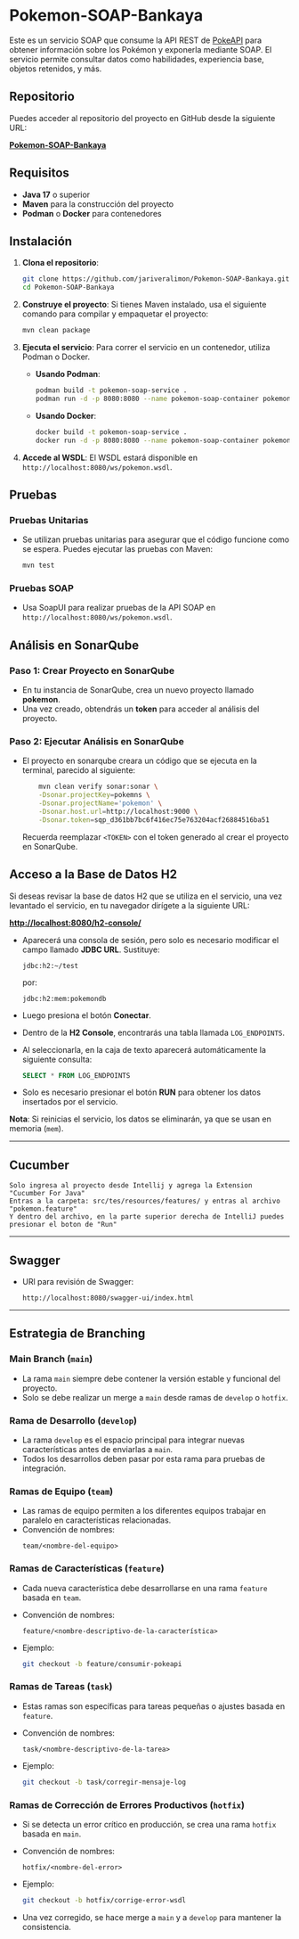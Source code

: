 # Pokemon-SOAP-Bankaya

Este es un servicio SOAP que consume la API REST de [PokeAPI](https://pokeapi.co/) para obtener información sobre los Pokémon y exponerla mediante SOAP. El servicio permite consultar datos como habilidades, experiencia base, objetos retenidos, y más.

## Repositorio

Puedes acceder al repositorio del proyecto en GitHub desde la siguiente URL:

**[Pokemon-SOAP-Bankaya](https://github.com/jariveralimon/Pokemon-SOAP-Bankaya.git)**

## Requisitos

- **Java 17** o superior
- **Maven** para la construcción del proyecto
- **Podman** o **Docker** para contenedores

## Instalación

1. **Clona el repositorio**:
   ```bash
   git clone https://github.com/jariveralimon/Pokemon-SOAP-Bankaya.git
   cd Pokemon-SOAP-Bankaya
   ```

2. **Construye el proyecto**:
   Si tienes Maven instalado, usa el siguiente comando para compilar y empaquetar el proyecto:
   ```bash
   mvn clean package
   ```

3. **Ejecuta el servicio**:
   Para correr el servicio en un contenedor, utiliza Podman o Docker.

   - **Usando Podman**:
     ```bash
     podman build -t pokemon-soap-service .
     podman run -d -p 8080:8080 --name pokemon-soap-container pokemon-soap-service
     ```

   - **Usando Docker**:
     ```bash
     docker build -t pokemon-soap-service .
     docker run -d -p 8080:8080 --name pokemon-soap-container pokemon-soap-service
     ```

4. **Accede al WSDL**:
   El WSDL estará disponible en `http://localhost:8080/ws/pokemon.wsdl`.

## Pruebas

### **Pruebas Unitarias**

- Se utilizan pruebas unitarias para asegurar que el código funcione como se espera. Puedes ejecutar las pruebas con Maven:

  ```bash
  mvn test
  ```

### **Pruebas SOAP**

- Usa SoapUI para realizar pruebas de la API SOAP en `http://localhost:8080/ws/pokemon.wsdl`.

## Análisis en SonarQube

### **Paso 1: Crear Proyecto en SonarQube**
- En tu instancia de SonarQube, crea un nuevo proyecto llamado **pokemon**.
- Una vez creado, obtendrás un **token** para acceder al análisis del proyecto.

### **Paso 2: Ejecutar Análisis en SonarQube**
- El proyecto en sonarqube creara un código que se ejecuta en la terminal, parecido al siguiente:

  ```bash
      mvn clean verify sonar:sonar \
      -Dsonar.projectKey=pokemns \
      -Dsonar.projectName='pokemon' \
      -Dsonar.host.url=http://localhost:9000 \
      -Dsonar.token=sqp_d361bb7bc6f416ec75e763204acf26884516ba51
  ```

  Recuerda reemplazar `<TOKEN>` con el token generado al crear el proyecto en SonarQube.

## Acceso a la Base de Datos H2

Si deseas revisar la base de datos H2 que se utiliza en el servicio, una vez levantado el servicio, en tu navegador dirígete a la siguiente URL:

**[http://localhost:8080/h2-console/](http://localhost:8080/h2-console/)**

- Aparecerá una consola de sesión, pero solo es necesario modificar el campo llamado **JDBC URL**. Sustituye:

  ```
  jdbc:h2:~/test
  ```

  por:

  ```
  jdbc:h2:mem:pokemondb
  ```

- Luego presiona el botón **Conectar**.

- Dentro de la **H2 Console**, encontrarás una tabla llamada `LOG_ENDPOINTS`.

- Al seleccionarla, en la caja de texto aparecerá automáticamente la siguiente consulta:

  ```sql
  SELECT * FROM LOG_ENDPOINTS
  ```

- Solo es necesario presionar el botón **RUN** para obtener los datos insertados por el servicio.

**Nota**: Si reinicias el servicio, los datos se eliminarán, ya que se usan en memoria (`mem`).

---

## Cucumber

  ```
  Solo ingresa al proyecto desde Intellij y agrega la Extension "Cucumber For Java"
  Entras a la carpeta: src/tes/resources/features/ y entras al archivo "pokemon.feature"
  Y dentro del archivo, en la parte superior derecha de IntelliJ puedes presionar el boton de "Run"
  ```

---

## Swagger

- URl para revisión de Swagger:

  ```
  http://localhost:8080/swagger-ui/index.html
  ```

---

## Estrategia de Branching

### **Main Branch (`main`)**
- La rama `main` siempre debe contener la versión estable y funcional del proyecto.
- Solo se debe realizar un merge a `main` desde ramas de `develop` o `hotfix`.

### **Rama de Desarrollo (`develop`)**
- La rama `develop` es el espacio principal para integrar nuevas características antes de enviarlas a `main`.
- Todos los desarrollos deben pasar por esta rama para pruebas de integración.

### **Ramas de Equipo (`team`)**
- Las ramas de equipo permiten a los diferentes equipos trabajar en paralelo en características relacionadas.
- Convención de nombres:
  ```
  team/<nombre-del-equipo>
  ```

### **Ramas de Características (`feature`)**
- Cada nueva característica debe desarrollarse en una rama `feature` basada en `team`.
- Convención de nombres:
  ```
  feature/<nombre-descriptivo-de-la-característica>
  ```

- Ejemplo:
  ```bash
  git checkout -b feature/consumir-pokeapi
  ```

### **Ramas de Tareas (`task`)**
- Estas ramas son específicas para tareas pequeñas o ajustes basada en `feature`.
- Convención de nombres:
  ```
  task/<nombre-descriptivo-de-la-tarea>
  ```

- Ejemplo:
  ```bash
  git checkout -b task/corregir-mensaje-log
  ```

### **Ramas de Corrección de Errores Productivos (`hotfix`)**
- Si se detecta un error crítico en producción, se crea una rama `hotfix` basada en `main`.
- Convención de nombres:
  ```
  hotfix/<nombre-del-error>
  ```

- Ejemplo:
  ```bash
  git checkout -b hotfix/corrige-error-wsdl
  ```

- Una vez corregido, se hace merge a `main` y a `develop` para mantener la consistencia.
